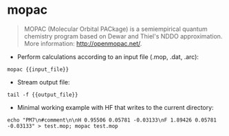 # mopac

> MOPAC (Molecular Orbital PACkage) is a semiempirical quantum chemistry program based on Dewar and Thiel's NDDO approximation.
> More information: <http://openmopac.net/>.

- Perform calculations according to an input file (.mop, .dat, .arc):

`mopac {{input_file}}`

- Stream output file:

`tail -f {{output_file}}`

- Minimal working example with HF that writes to the current directory:

`echo "PM7\n#comment\n\nH 0.95506 0.05781 -0.03133\nF 1.89426 0.05781 -0.03133" > test.mop; mopac test.mop`
